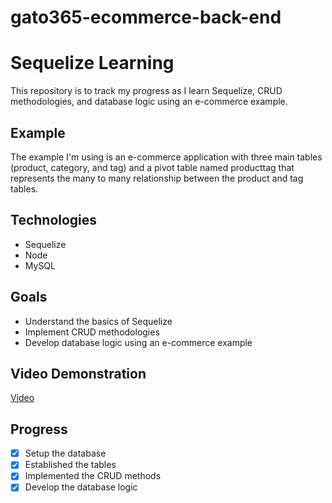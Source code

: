 # gato365-ecommerce-back-end
# Sequelize Learning

This repository is to track my progress as I learn Sequelize, CRUD methodologies, and database logic using an e-commerce example.

## Example

The example I'm using is an e-commerce application with three main tables (product, category, and tag) and a pivot table named producttag that represents the many to many relationship between the product and tag tables.

## Technologies

* Sequelize 
* Node 
* MySQL

## Goals

* Understand the basics of Sequelize
* Implement CRUD methodologies
* Develop database logic using an e-commerce example

## Video Demonstration
[Video](https://youtu.be/lPoOEijx5q0)


## Progress

* [x] Setup the database
* [x] Established the tables
* [x] Implemented the CRUD methods
* [x] Develop the database logic
